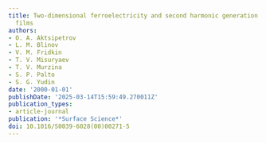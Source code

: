 ```yaml
---
title: Two-dimensional ferroelectricity and second harmonic generation in PVDF Langmuir-Blodgett
  films
authors:
- O. A. Aktsipetrov
- L. M. Blinov
- V. M. Fridkin
- T. V. Misuryaev
- T. V. Murzina
- S. P. Palto
- S. G. Yudin
date: '2000-01-01'
publishDate: '2025-03-14T15:59:49.270011Z'
publication_types:
- article-journal
publication: '*Surface Science*'
doi: 10.1016/S0039-6028(00)00271-5
---
```

